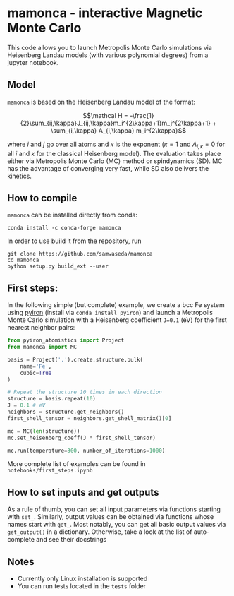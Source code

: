 # mamonca - interactive Magnetic Monte Carlo

This code allows you to launch Metropolis Monte Carlo simulations via Heisenberg Landau models (with various polynomial degrees) from a jupyter notebook.

## Model

`mamonca` is based on the Heisenberg Landau model of the format:

$$\mathcal H = -\frac{1}{2}\sum_{ij,\kappa}J_{ij,\kappa}m_i^{2\kappa+1}m_j^{2\kappa+1} + \sum_{i,\kappa} A_{i,\kappa} m_i^{2\kappa}$$

where $i$ and $j$ go over all atoms and $\kappa$ is the exponent ($\kappa=1$ and $A_{i,\kappa}=0$ for all $i$ and $\kappa$ for the classical Heisenberg model). The evaluation takes place either via Metropolis Monte Carlo (MC) method or spindynamics (SD). MC has the advantage of converging very fast, while SD also delivers the kinetics.

## How to compile

`mamonca` can be installed directly from conda:

```
conda install -c conda-forge mamonca
```
In order to use build it from the repository, run
```
git clone https://github.com/samwaseda/mamonca
cd mamonca
python setup.py build_ext --user
```

## First steps:

In the following simple (but complete) example, we create a bcc Fe system using [pyiron](http://github.com/pyiron/pyiron) (install via `conda install pyiron`) and launch a Metropolis Monte Carlo simulation with a Heisenberg coefficient `J=0.1` (eV) for the first nearest neighbor pairs:

```python
from pyiron_atomistics import Project
from mamonca import MC

basis = Project('.').create.structure.bulk(
    name='Fe',
    cubic=True
)

# Repeat the structure 10 times in each direction
structure = basis.repeat(10)
J = 0.1 # eV
neighbors = structure.get_neighbors()
first_shell_tensor = neighbors.get_shell_matrix()[0]

mc = MC(len(structure))
mc.set_heisenberg_coeff(J * first_shell_tensor)

mc.run(temperature=300, number_of_iterations=1000)
```

More complete list of examples can be found in `notebooks/first_steps.ipynb`

## How to set inputs and get outputs

As a rule of thumb, you can set all input parameters via functions starting with `set_`. Similarly, output values can be obtained via functions whose names start with `get_`. Most notably, you can get all basic output values via `get_output()` in a dictionary. Otherwise, take a look at the list of auto-complete and see their docstrings

## Notes

- Currently only Linux installation is supported
- You can run tests located in the `tests` folder
